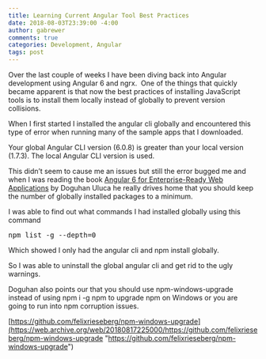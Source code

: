 ```yaml
---
title: Learning Current Angular Tool Best Practices
date: 2018-08-03T23:39:00 -4:00
author: gabrewer
comments: true
categories: Development, Angular
tags: post
---
```


Over the last couple of weeks I have been diving back into Angular development using Angular 6 and ngrx.  One of the things that quickly became apparent is that now the best practices of installing JavaScript tools is to install them locally instead of globally to prevent version collisions.

When I first started I installed the angular cli globally and encountered this type of error when running many of the sample apps that I downloaded.

<!-- more -->

Your global Angular CLI version (6.0.8) is greater than your local version (1.7.3). The local Angular CLI version is used.

This didn’t seem to cause me an issues but still the error bugged me and when I was reading the book [Angular 6 for Enterprise-Ready Web Applications](https://web.archive.org/web/20180817225000/https://www.packtpub.com/web-development/angular-6-enterprise-ready-web-applications) by Doguhan Uluca he really drives home that you should keep the number of globally installed packages to a minimum.

I was able to find out what commands I had installed globally using this command

<pre class="highlight prettyprint">npm list -g --depth=0</pre>

Which showed I only had the angular cli and npm install globally.

So I was able to uninstall the global angular cli and get rid to the ugly warnings.

Doguhan also points our that you should use npm-windows-upgrade instead of using npm i -g npm to upgrade npm on Windows or you are going to run into npm corruption issues.

[https://github.com/felixrieseberg/npm-windows-upgrade](https://web.archive.org/web/20180817225000/https://github.com/felixrieseberg/npm-windows-upgrade "https://github.com/felixrieseberg/npm-windows-upgrade")
